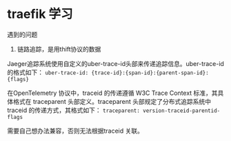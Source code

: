 # traefik 学习


遇到的问题
1. 链路追踪，是用thift协议的数据

Jaeger追踪系统使用自定义的uber-trace-id头部来传递追踪信息。uber-trace-id的格式如下：
`uber-trace-id: {trace-id}:{span-id}:{parent-span-id}:{flags}`

在OpenTelemetry 协议中，traceid 的传递遵循 W3C Trace Context 标准，其具体格式在 traceparent 头部定义。traceparent 头部规定了分布式追踪系统中 traceid 的传递方式，其格式如下：
`traceparent: version-traceid-parentid-flags`

需要自己想办法兼容，否则无法根据traceid 关联。